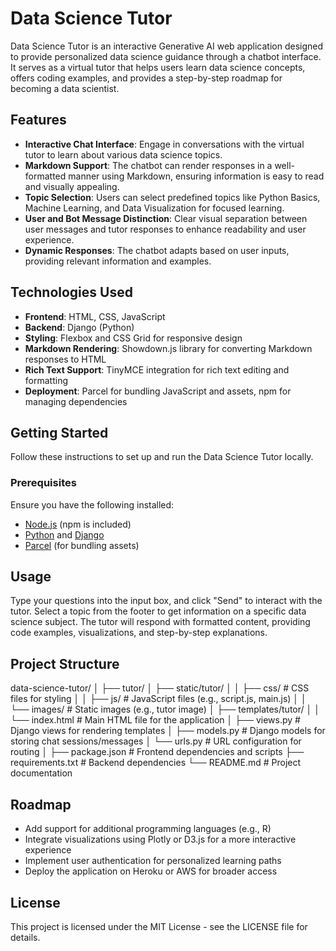 # Data Science Tutor

Data Science Tutor is an interactive Generative AI web application designed to provide personalized data science guidance through a chatbot interface. It serves as a virtual tutor that helps users learn data science concepts, offers coding examples, and provides a step-by-step roadmap for becoming a data scientist.

## Features

- **Interactive Chat Interface**: Engage in conversations with the virtual tutor to learn about various data science topics.
- **Markdown Support**: The chatbot can render responses in a well-formatted manner using Markdown, ensuring information is easy to read and visually appealing.
- **Topic Selection**: Users can select predefined topics like Python Basics, Machine Learning, and Data Visualization for focused learning.
- **User and Bot Message Distinction**: Clear visual separation between user messages and tutor responses to enhance readability and user experience.
- **Dynamic Responses**: The chatbot adapts based on user inputs, providing relevant information and examples.

## Technologies Used

- **Frontend**: HTML, CSS, JavaScript
- **Backend**: Django (Python)
- **Styling**: Flexbox and CSS Grid for responsive design
- **Markdown Rendering**: Showdown.js library for converting Markdown responses to HTML
- **Rich Text Support**: TinyMCE integration for rich text editing and formatting
- **Deployment**: Parcel for bundling JavaScript and assets, npm for managing dependencies

## Getting Started

Follow these instructions to set up and run the Data Science Tutor locally.

### Prerequisites

Ensure you have the following installed:

- [Node.js](https://nodejs.org/) (npm is included)
- [Python](https://www.python.org/) and [Django](https://www.djangoproject.com/)
- [Parcel](https://parceljs.org/) (for bundling assets)

## **Usage**
Type your questions into the input box, and click "Send" to interact with the tutor.
Select a topic from the footer to get information on a specific data science subject.
The tutor will respond with formatted content, providing code examples, visualizations, and step-by-step explanations.

## **Project Structure**
data-science-tutor/
│
├── tutor/
│   ├── static/tutor/
│   │   ├── css/          # CSS files for styling
│   │   ├── js/           # JavaScript files (e.g., script.js, main.js)
│   │   └── images/       # Static images (e.g., tutor image)
│   ├── templates/tutor/
│   │   └── index.html    # Main HTML file for the application
│   ├── views.py          # Django views for rendering templates
│   ├── models.py         # Django models for storing chat sessions/messages
│   └── urls.py           # URL configuration for routing
│
├── package.json          # Frontend dependencies and scripts
├── requirements.txt      # Backend dependencies
└── README.md             # Project documentation

## **Roadmap**
 - Add support for additional programming languages (e.g., R)
 - Integrate visualizations using Plotly or D3.js for a more interactive experience
 - Implement user authentication for personalized learning paths
 - Deploy the application on Heroku or AWS for broader access

## **License**
This project is licensed under the MIT License - see the LICENSE file for details.
